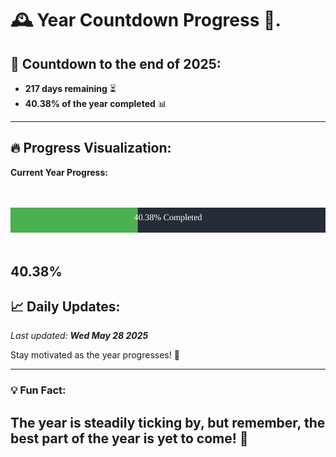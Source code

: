 
# &#x1F570; **Year Countdown Progress** &#x1F389;.

## &#x1F4C5; Countdown to the end of 2025:
- **217 days remaining** &#x23F3;
- **40.38% of the year completed** &#x1F4CA;

---

## &#x1F525; **Progress Visualization**:

**Current Year Progress:**

<br><br>
![Progress Bar](https://raw.githubusercontent.com/dayanidigv/year-countdown-progress/main/progress-bar.svg)
<br><br>

**40.38%**
---

## &#x1F4C8; **Daily Updates**:

_Last updated: **Wed May 28 2025**_

Stay motivated as the year progresses! &#x1F680;

--- 

### &#x1F4A1; **Fun Fact:**
The year is steadily ticking by, but remember, the best part of the year is yet to come! &#x1F31F;
---
